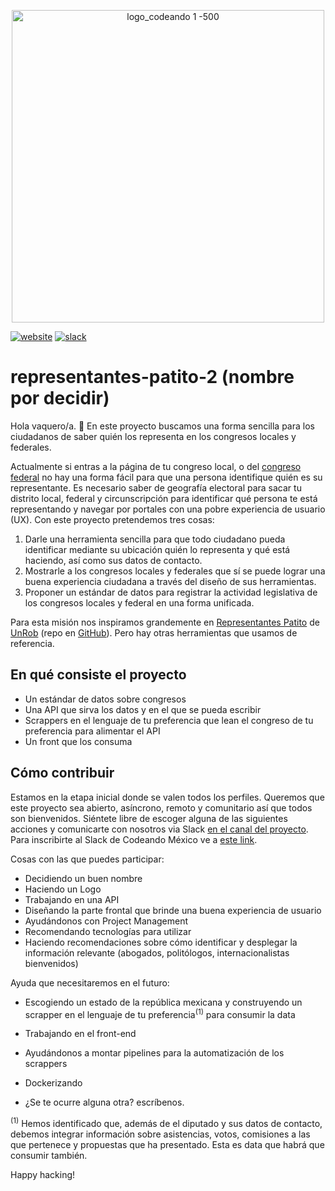 <p align="center">
<img src="http://codeandomexico.org/resources/img/codeandomexico.png" width="500" title="logo_codeando 1 -500">
</p>

[![website](https://img.shields.io/badge/website-CodeandoMexico-00D88E.svg)](http://www.codeandomexico.org/)
[![slack](https://img.shields.io/badge/slack-CodeandoMexico-EC0E4F.svg)](http://slack.codeandomexico.org/)

# representantes-patito-2 (nombre por decidir)

Hola vaquero/a. 🤠 En este proyecto buscamos una forma sencilla para los ciudadanos de saber quién los representa en los congresos locales y federales.

Actualmente si entras a la página de tu congreso local, o del [congreso federal](https://www.congreso.gob.mx) no hay una forma fácil para que una persona identifique quién es su representante. Es necesario saber de geografía electoral para sacar tu distrito local, federal y circunscripción para identificar qué persona te está representando y navegar por portales con una pobre experiencia de usuario (UX). Con este proyecto pretendemos tres cosas:

1. Darle una herramienta sencilla para que todo ciudadano pueda identificar mediante su ubicación quién lo representa y qué está haciendo, así como sus datos de contacto.
2. Mostrarle a los congresos locales y federales que sí se puede lograr una buena experiencia ciudadana a través del diseño de sus herramientas.
3. Proponer un estándar de datos para registrar la actividad legislativa de los congresos locales y federal en una forma unificada.

Para esta misión nos inspiramos grandemente en [Representantes Patito](http://representantes.pati.to/) de [UnRob](https://github.com/unrob) (repo en [GitHub](https://github.com/unRob/representantes.pati.to)). Pero hay otras herramientas que usamos de referencia.

## En qué consiste el proyecto

- Un estándar de datos sobre congresos
- Una API que sirva los datos y en el que se pueda escribir
- Scrappers en el lenguaje de tu preferencia que lean el congreso de tu preferencia para alimentar el API
- Un front que los consuma

## Cómo contribuir

Estamos en la etapa inicial donde se valen todos los perfiles. Queremos que este proyecto sea abierto, asíncrono, remoto y comunitario así que todos son bienvenidos. Siéntete libre de escoger alguna de las siguientes acciones y comunicarte con nosotros via Slack [en el canal del proyecto](https://codeandomexico.slack.com/app_redirect?channel=CLSRKEBQW). Para inscribirte al Slack de Codeando México ve a [este link](http://slack.codeandomexico.org).

Cosas con las que puedes participar:

- Decidiendo un buen nombre
- Haciendo un Logo
- Trabajando en una API
- Diseñando la parte frontal que brinde una buena experiencia de usuario
- Ayudándonos con Project Management
- Recomendando tecnologías para utilizar
- Haciendo recomendaciones sobre cómo identificar y desplegar la información relevante (abogados, politólogos, internacionalistas bienvenidos)

Ayuda que necesitaremos en el futuro:

- Escogiendo un estado de la república mexicana y construyendo un scrapper en el lenguaje de tu preferencia<sup>(1)</sup> para consumir la data 
- Trabajando en el front-end
- Ayudándonos a montar pipelines para la automatización de los scrappers
- Dockerizando

- ¿Se te ocurre alguna otra? escríbenos.

<sup>(1)</sup> Hemos identificado que, además de el diputado y sus datos de contacto, debemos integrar información sobre asistencias, votos, comisiones a las que pertenece y propuestas que ha presentado. Esta es data que habrá que consumir también.

Happy hacking!
